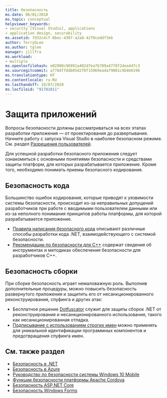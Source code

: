```yaml
---
title: безопасность
ms.date: 06/01/2018
ms.topic: conceptual
helpviewer_keywords:
- security [Visual Studio], applications
- application design, securability
ms.assetid: 7d32c4cf-8bec-4307-a2a8-42f0ceddf3eb
author: TerryGLee
ms.author: tglee
manager: jillfra
ms.workload:
- multiple
ms.openlocfilehash: e02900c96991a402d7ea7b789a47f8f2dea447c3
ms.sourcegitcommit: a778dffddb05d2f0f15969eadaf9081c9b466196
ms.translationtype: HT
ms.contentlocale: ru-RU
ms.lasthandoff: 10/07/2020
ms.locfileid: "91781011"
---
```

# <a name="secure-applications"></a>Защита приложений

Вопросы безопасности должны рассматриваться на всех этапах разработки приложения — от проектирования до развертывания. Начните работу с запуска Visual Studio в наиболее безопасном режиме. См. раздел [Разрешения пользователей](../ide/user-permissions-and-visual-studio.md).

Для успешной разработки безопасного приложения следует ознакомиться с основными понятиями безопасности и средствами защиты платформ, для которых разрабатывается приложение. Кроме того, необходимо понимать приемы безопасного кодирования.

## <a name="code-for-security"></a>Безопасность кода

Большинство ошибок кодирования, которые приводят к уязвимости системы безопасности, происходит из-за неправильных допущений разработчиков при работе с вводимыми пользователем данными или из-за неполного понимания принципов работы платформы, для которой разрабатывается приложение.

- [Правила написания безопасного кода](/dotnet/standard/security/secure-coding-guidelines) описывают различные способы разработки кода .NET, взаимодействующего с системой безопасности.
- [Рекомендации по безопасности для C++](/cpp/top/security-best-practices-for-cpp) содержат сведения об инструментах и методиках обеспечения безопасности для разработчиков C++.

## <a name="build-for-security"></a>Безопасность сборки

При сборке безопасность играет немаловажную роль. Выполнив дополнительные процедуры, можно повысить безопасность развернутого приложения и защитить его от несанкционированного реконструирования, спуфинга и других атак:

- Бесплатное решение [Dotfuscator](dotfuscator/index.md) служит для защиты сборок .NET от реконструирования и несанкционированного использования, такого как несанкционированная отладка.
- [Подписывание с использованием строгих имен](managing-assembly-and-manifest-signing.md) можно применять для уникальной идентификации программных компонентов и предотвращения спуфинга имен.

## <a name="see-also"></a>См. также раздел

- [Безопасность в .NET](/dotnet/standard/security/index)
- [Безопасность в Azure](/azure/security/)
- [Руководство по безопасности системы Windows 10 Mobile](/windows/security/threat-protection/windows-10-mobile-security-guide)
- [Функции безопасности платформы Apache Cordova](/visualstudio/cross-platform/tools-for-cordova/security/best-practices?view=toolsforcordova-2017&preserve-view=true)
- [Безопасность ASP.NET Core](/aspnet/core/security/?view=aspnetcore-2.1&preserve-view=true)
- [Безопасность Windows Forms](/dotnet/framework/winforms/windows-forms-security)
